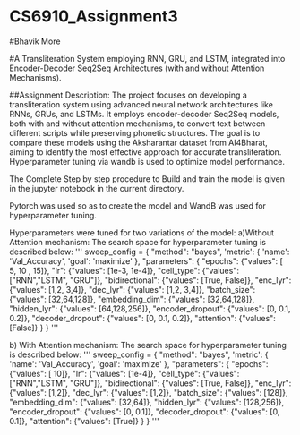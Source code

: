 # CS6910_Assignment3
#Bhavik More 

#A Transliteration System employing RNN, GRU, and LSTM, integrated into Encoder-Decoder Seq2Seq Architectures (with and without Attention Mechanisms).

##Assignment Description:
The project focuses on developing a transliteration system using advanced neural network architectures like RNNs, GRUs, and LSTMs. It employs encoder-decoder Seq2Seq models, both with and without attention mechanisms, to convert text between different scripts while preserving phonetic structures. The goal is to compare these models using the Aksharantar dataset from AI4Bharat, aiming to identify the most effective approach for accurate transliteration. Hyperparameter tuning via wandb is used to optimize model performance.

The Complete Step by step procedure to Build and train the model is given in the jupyter notebook in the current directory.

Pytorch was used so as to create the model and WandB was used for hyperparameter tuning.

Hyperparameters were tuned for two variations of the model:
a)Without Attention mechanism:
The search space for hyperparameter tuning is described below:
'''
sweep_config = {
    "method": "bayes",
    'metric': {
        'name': 'Val_Accuracy',
        'goal': 'maximize'
    },
    "parameters": {
        "epochs": {"values": [ 5, 10 , 15]},
        "lr": {"values": [1e-3, 1e-4]},
        "cell_type": {"values": ["RNN","LSTM", "GRU"]},
        "bidirectional": {"values": [True, False]},
        "enc_lyr": {"values": [1,2, 3,4]},
        "dec_lyr": {"values": [1,2, 3,4]},
        "batch_size": {"values": [32,64,128]},
        "embedding_dim": {"values": [32,64,128]},
        "hidden_lyr": {"values": [64,128,256]},
        "encoder_dropout": {"values": [0, 0.1, 0.2]},
        "decoder_dropout": {"values": [0, 0.1, 0.2]},
        "attention": {"values": [False]}
    }
}
'''



b) With Attention mechanism:
The search space for hyperparameter tuning is described below:
'''
sweep_config = {
    "method": "bayes",
    'metric': {
        'name': 'Val_Accuracy',
        'goal': 'maximize'
    },
    "parameters": {
        "epochs": {"values": [ 10]},
        "lr": {"values": [1e-4]},
        "cell_type": {"values": ["RNN","LSTM", "GRU"]},
        "bidirectional": {"values": [True, False]},
        "enc_lyr": {"values": [1,2]},
        "dec_lyr": {"values": [1,2]},
        "batch_size": {"values": [128]},
        "embedding_dim": {"values": [32,64]},
        "hidden_lyr": {"values": [128,256]},
        "encoder_dropout": {"values": [0, 0.1]},
        "decoder_dropout": {"values": [0, 0.1]},
        "attention": {"values": [True]}
    }
}
'''
